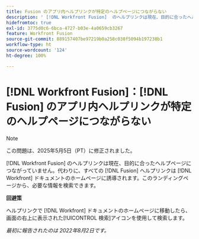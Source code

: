 ```yaml
---
title: Fusion のアプリ内ヘルプリンクが特定のヘルプページにつながらない
description: ' [!DNL Workfront Fusion]  のヘルプリンクは現在、目的に合ったヘルプページにつながっていません。代わりに、すべての Fusion ヘルプリンクを使用して、Workfront ドキュメントのホームページにアクセスできます。このランディングページから、必要な情報を検索できます。'
hidefromtoc: true
exl-id: 3775d0c6-6bca-4727-b03e-4a0659cb3267
feature: Workfront Fusion
source-git-commit: 889157407be97219b0a258c038f5094b197238b1
workflow-type: ht
source-wordcount: '124'
ht-degree: 100%

---
```


# [!DNL Workfront Fusion]：[!DNL Fusion] のアプリ内ヘルプリンクが特定のヘルプページにつながらない

>[!NOTE]
>
>この問題は、2025年5月5日（PT）に修正されました。

[!DNL Workfront Fusion] のヘルプリンクは現在、目的に合ったヘルプページにつながっていません。代わりに、すべての [!DNL Fusion] ヘルプリンクは [!DNL Workfront] ドキュメントのホームページに誘導されます。このランディングページから、必要な情報を検索できます。

**回避策**

ヘルプリンクで [!DNL Workfront] ドキュメントのホームページに移動したら、画面の右上に表示された[!UICONTROL 検索]アイコンを使用して検索します。

_最初に報告されたのは 2022年8月2日です。_

